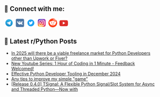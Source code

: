 ## 🔎 Connect with me:
[<img src="https://github.com/bullbesh/bullbesh/blob/main/images/Telegram.png" width="32" height="32" />](https://t.me/bullbesh)
[<img src="https://github.com/bullbesh/bullbesh/blob/main/images/VK.png" width="32" height="32" />](https://vk.com/bullbesh)
[<img src="https://github.com/bullbesh/bullbesh/blob/main/images/Twitter.png" width="32" height="32" />](https://twitter.com/bullbesh1)
[<img src="https://github.com/bullbesh/bullbesh/blob/main/images/Instagram.png" width="32" height="32" />](https://www.instagram.com/bullbesh)
[<img src="https://github.com/bullbesh/bullbesh/blob/main/images/Reddit.png" width="32" height="32" />](https://www.reddit.com/user/bullbesh)
[<img src="https://github.com/bullbesh/bullbesh/blob/main/images/YouTube.png" width="32" height="32" />](https://www.youtube.com/channel/UCtfjRs6uzgq5mfm8S06WTcg)

## 📕 Latest r/Python Posts
<!-- BLOG-POST-LIST:START -->
- [In 2025 will there be a viable freelance market for Python Developers other than Upwork or Fiver?](https://www.reddit.com/r/Python/comments/1hjitw7/in_2025_will_there_be_a_viable_freelance_market/)
- [New Youtube Series: 1 Hour of Coding in 1 Minute - Feedback Welcomed!](https://www.reddit.com/r/Python/comments/1hje5pt/new_youtube_series_1_hour_of_coding_in_1_minute/)
- [Effective Python Developer Tooling in December 2024](https://www.reddit.com/r/Python/comments/1hjcng4/effective_python_developer_tooling_in_december/)
- [Any tips to improve my simple &quot;game&quot;](https://www.reddit.com/r/Python/comments/1hjbdai/any_tips_to_improve_my_simple_game/)
- [[Release 0.4.0] TSignal: A Flexible Python Signal/Slot System for Async and Threaded Python—Now with](https://www.reddit.com/r/Python/comments/1hj9cjs/release_040_tsignal_a_flexible_python_signalslot/)
<!-- BLOG-POST-LIST:END -->
